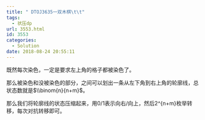 ```yaml
---
title: " DTOJ3635一双木棋\t\t"
tags:
  - 状压dp
url: 3553.html
id: 3553
categories:
  - Solution
date: 2018-08-24 20:55:11
---
```


既然每次染色，一定是要求左上角的格子都被染色了。

那么被染色和没被染色的部分，之间可以划出一条从左下角到右上角的轮廓线，总状态数就是$\\binom{n}{n+m}$。

那么我们将轮廓线的状态压缩起来，用$0/1$表示向右/向上，然后2^{n+m}枚举转移，每次对抗转移即可。